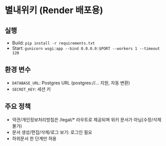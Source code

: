 # 별내위키 (Render 배포용)

## 실행
- Build: `pip install -r requirements.txt`
- Start: `gunicorn wsgi:app --bind 0.0.0.0:$PORT --workers 1 --timeout 120`

## 환경 변수
- `DATABASE_URL`: Postgres URL (postgres://... 지원, 자동 변환)
- `SECRET_KEY`: 세션 키

## 주요 정책
- 약관/개인정보처리방침은 /legal/* 라우트로 제공되며 위키 문서가 아님(수정/삭제 불가)
- 문서 생성/편집/삭제/로그 보기: 로그인 필요
- 하위문서 한 단계만 허용
